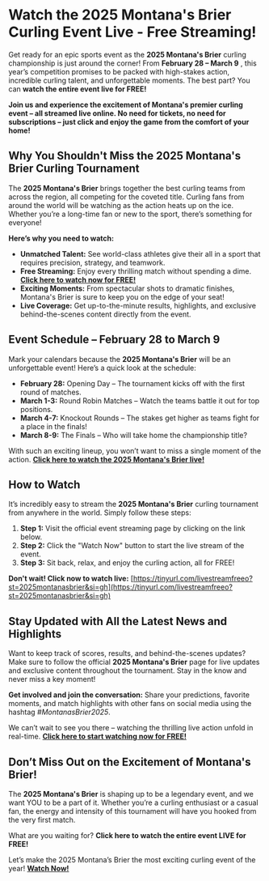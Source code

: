 # Watch the 2025 Montana's Brier Curling Event Live - Free Streaming!

Get ready for an epic sports event as the **2025 Montana's Brier** curling championship is just around the corner! From **February 28 – March 9** , this year’s competition promises to be packed with high-stakes action, incredible curling talent, and unforgettable moments. The best part? You can **watch the entire event live for FREE!**

**Join us and experience the excitement of Montana's premier curling event – all streamed live online. No need for tickets, no need for subscriptions – just click and enjoy the game from the comfort of your home!**

## Why You Shouldn't Miss the 2025 Montana's Brier Curling Tournament

The **2025 Montana's Brier** brings together the best curling teams from across the region, all competing for the coveted title. Curling fans from around the world will be watching as the action heats up on the ice. Whether you’re a long-time fan or new to the sport, there’s something for everyone!

**Here’s why you need to watch:**

- **Unmatched Talent:** See world-class athletes give their all in a sport that requires precision, strategy, and teamwork.
- **Free Streaming:** Enjoy every thrilling match without spending a dime. [**Click here to watch now for FREE!**](https://tinyurl.com/livestreamfreeo?st=2025montanasbrier&si=gh)
- **Exciting Moments:** From spectacular shots to dramatic finishes, Montana's Brier is sure to keep you on the edge of your seat!
- **Live Coverage:** Get up-to-the-minute results, highlights, and exclusive behind-the-scenes content directly from the event.

## Event Schedule – February 28 to March 9

Mark your calendars because the **2025 Montana's Brier** will be an unforgettable event! Here’s a quick look at the schedule:

- **February 28:** Opening Day – The tournament kicks off with the first round of matches.
- **March 1-3:** Round Robin Matches – Watch the teams battle it out for top positions.
- **March 4-7:** Knockout Rounds – The stakes get higher as teams fight for a place in the finals!
- **March 8-9:** The Finals – Who will take home the championship title?

With such an exciting lineup, you won’t want to miss a single moment of the action. **[Click here to watch the 2025 Montana's Brier live!](https://tinyurl.com/livestreamfreeo?st=2025montanasbrier&si=gh)**

## How to Watch

It’s incredibly easy to stream the **2025 Montana's Brier** curling tournament from anywhere in the world. Simply follow these steps:

1. **Step 1:** Visit the official event streaming page by clicking on the link below.
2. **Step 2:** Click the "Watch Now" button to start the live stream of the event.
3. **Step 3:** Sit back, relax, and enjoy the curling action, all for FREE!

**Don't wait! Click now to watch live:** [https://tinyurl.com/livestreamfreeo?st=2025montanasbrier&si=gh](https://tinyurl.com/livestreamfreeo?st=2025montanasbrier&si=gh)

## Stay Updated with All the Latest News and Highlights

Want to keep track of scores, results, and behind-the-scenes updates? Make sure to follow the official **2025 Montana's Brier** page for live updates and exclusive content throughout the tournament. Stay in the know and never miss a key moment!

**Get involved and join the conversation:** Share your predictions, favorite moments, and match highlights with other fans on social media using the hashtag _#MontanasBrier2025_.

We can’t wait to see you there – watching the thrilling live action unfold in real-time. [**Click here to start watching now for FREE!**](https://tinyurl.com/livestreamfreeo?st=2025montanasbrier&si=gh)

## Don’t Miss Out on the Excitement of Montana's Brier!

The **2025 Montana's Brier** is shaping up to be a legendary event, and we want YOU to be a part of it. Whether you’re a curling enthusiast or a casual fan, the energy and intensity of this tournament will have you hooked from the very first match.

What are you waiting for? **Click here to watch the entire event LIVE for FREE!**

Let’s make the 2025 Montana’s Brier the most exciting curling event of the year! [**Watch Now!**](https://tinyurl.com/livestreamfreeo?st=2025montanasbrier&si=gh)
